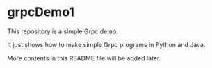 # grpcDemo1

This repository is a simple Grpc demo.

It just shows how to make simple Grpc programs in Python and Java.

More contents in this README file will be added later.
